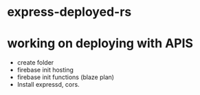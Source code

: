 # express-deployed-rs
# working on deploying with APIS
- create folder
- firebase init hosting
- firebase init functions (blaze plan)
- Install expressd, cors.

